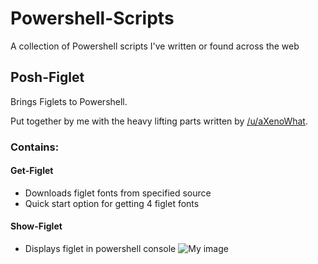 # Powershell-Scripts
A collection of Powershell scripts I've written or found across the web

## Posh-Figlet
Brings Figlets to Powershell.

Put together by me with the heavy lifting parts written by [/u/aXenoWhat](https://www.reddit.com/user/aXenoWhat).
### Contains:
#### Get-Figlet
  - Downloads figlet fonts from specified source
  - Quick start option for getting 4 figlet fonts

#### Show-Figlet
  - Displays figlet in powershell console
  ![My image](http://puu.sh/uU716.png)

